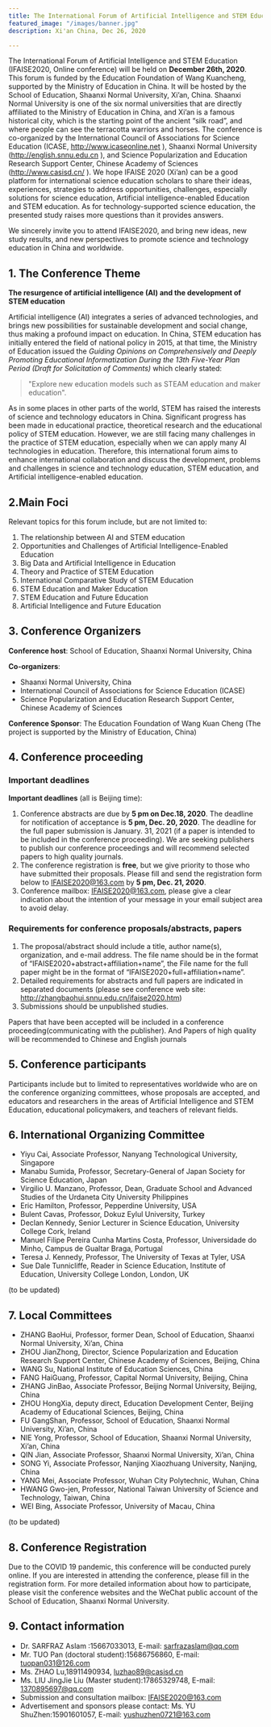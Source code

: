 ```yaml
---
title: The International Forum of Artificial Intelligence and STEM Education
featured_image: "/images/banner.jpg"
description: Xi'an China, Dec 26, 2020

---
```

The International Forum of Artificial Intelligence and STEM Education (IFAISE2020, Online conference) will be held on **December 26th, 2020**. This forum is funded by the Education Foundation of Wang Kuancheng, supported by the Ministry of Education in China. It will be hosted by the School of Education, Shaanxi Normal University, Xi’an, China. Shaanxi Normal University is one of the six normal universities that are directly affiliated to the Ministry of Education in China, and Xi’an is a famous historical city, which is the starting point of the ancient “silk road”, and where people can see the terracotta warriors and horses. The conference is co-organized by the International Council of Associations for Science Education (ICASE, http://www.icaseonline.net ), Shaanxi Normal University (http://english.snnu.edu.cn ), and Science Popularization and Education Research Support Center, Chinese Academy of Sciences (http://www.casisd.cn/ ). We hope IFAISE 2020 (Xi’an) can be a good platform for international science education scholars to share their ideas, experiences, strategies to address opportunities, challenges, especially solutions for science education, Artificial intelligence-enabled Education and STEM education. As for technology-supported science education, the presented study raises more questions than it provides answers.

We sincerely invite you to attend IFAISE2020, and bring new ideas, new study results, and new perspectives to promote science and technology education in China and worldwide.


## 1. The Conference Theme

**The resurgence of artificial intelligence (AI) and the development of STEM education**

Artificial intelligence (AI) integrates a series of advanced technologies, and brings new possibilities for sustainable development and social change, thus making a profound impact on education. In China, STEM education has initially entered the field of national policy in 2015, at that time, the Ministry of Education issued the *Guiding Opinions on Comprehensively and Deeply Promoting Educational Informatization During the 13th Five-Year Plan Period (Draft for Solicitation of Comments)* which clearly stated:

> "Explore new education models such as STEAM education and maker education".

As in some places in other parts of the world, STEM has raised the interests of science and technology educators in China. Significant progress has been made in educational practice, theoretical research and the educational policy of STEM education. However, we are still facing many challenges in the practice of STEM education, especially when we can apply many AI technologies in education. Therefore, this international forum aims to enhance international collaboration and discuss the development, problems and challenges in science and technology education, STEM education, and Artificial intelligence-enabled education.
## 2.Main Foci

Relevant topics for this forum include, but are not limited to:

1) The relationship between AI and STEM education
2) Opportunities and Challenges of Artificial Intelligence-Enabled Education
3) Big Data and Artificial Intelligence in Education
4) Theory and Practice of STEM Education
5) International Comparative Study of STEM Education
6) STEM Education and Maker Education
7) STEM Education and Future Education
8) Artificial Intelligence and Future Education


## 3. Conference Organizers

**Conference host**: School of Education, Shaanxi Normal University, China

**Co-organizers**:

- Shaanxi Normal University, China
- International Council of Associations for Science Education (ICASE)
- Science Popularization and Education Research Support Center, Chinese Academy of Sciences

**Conference Sponsor**: The Education Foundation of Wang Kuan Cheng (The project is supported by the Ministry of Education, China)

## 4. Conference proceeding

### Important deadlines

**Important deadlines** (all is Beijing time):

1)	Conference abstracts are due by **5 pm on Dec.18, 2020**. The deadline for notification of acceptance is **5 pm, Dec. 20, 2020**. The deadline for the full paper submission is January. 31, 2021 (if a paper is intended to be included in the conference proceeding). We are seeking publishers to publish our conference proceedings and will recommend selected papers to high quality journals.
2)	The conference registration is **free**, but we give priority to those who have submitted their proposals. Please fill and send the registration form below to IFAISE2020@163.com by **5 pm, Dec. 21, 2020**.
3)	Conference mailbox: IFAISE2020@163.com, please give a clear indication about the intention of your message in your email subject area to avoid delay.
### Requirements for conference proposals/abstracts, papers

1)	The proposal/abstract should include a title, author name(s), organization, and e-mail address. The file name should be in the format of “IFAISE2020+abstract+affiliation+name”, the File name for the full paper might be in the format of “IFAISE2020+full+affiliation+name”.
2)	Detailed requirements for abstracts and full papers are indicated in separated documents (please see conference web site: http://zhangbaohui.snnu.edu.cn/ifaise2020.htm)
3)	Submissions should be unpublished studies.

Papers that have been accepted will be included in a conference proceeding(communicating with the publisher). And Papers of high quality will be recommended to Chinese and English journals

## 5. Conference participants

Participants include but to limited to representatives worldwide who are on the conference organizing committees, whose proposals are accepted, and educators and researchers in the areas of Artificial Intelligence and STEM Education, educational policymakers, and teachers of relevant fields.   

## 6. International Organizing Committee

- Yiyu Cai, Associate Professor, Nanyang Technological University, Singapore
- Manabu Sumida, Professor, Secretary-General of Japan Society for Science Education, Japan
- Virgilio U. Manzano, Professor, Dean, Graduate School and Advanced Studies of the Urdaneta City University Philippines
- Eric Hamilton, Professor, Pepperdine University, USA
- Bulent Cavas, Professor, Dokuz Eylul University, Turkey
- Declan Kennedy, Senior Lecturer in Science Education, University College Cork, Ireland
- Manuel Filipe Pereira Cunha Martins Costa, Professor, Universidade do Minho, Campus de Gualtar Braga, Portugal
- Teresa J. Kennedy, Professor, The University of Texas at Tyler, USA
- Sue Dale Tunnicliffe, Reader in Science Education, Institute of Education, University College London, London, UK

(to be updated)

## 7. Local Committees 

- ZHANG BaoHui, Professor, former Dean, School of Education, Shaanxi Normal University, Xi’an, China
- ZHOU JianZhong, Director, Science Popularization and Education Research Support Center, Chinese Academy of Sciences, Beijing, China
- WANG Su, National Institute of Education Sciences, China
- FANG HaiGuang, Professor, Capital Normal University, Beijing, China
- ZHANG JinBao, Associate Professor, Beijing Normal University, Beijing, China
- ZHOU HongXia, deputy direct, Education Development Center, Beijing Academy of Educational Sciences, Beijing, China
- FU GangShan, Professor, School of Education, Shaanxi Normal University, Xi’an, China
- NIE Yong, Professor, School of Education, Shaanxi Normal University, Xi’an, China
- QIN Jian, Associate Professor, Shaanxi Normal University, Xi’an, China
- SONG Yi, Associate Professor, Nanjing Xiaozhuang University, Nanjing, China
- YANG Mei, Associate Professor, Wuhan City Polytechnic, Wuhan, China
- HWANG Gwo-jen, Professor, National Taiwan University of Science and Technology, Taiwan, China
- WEI Bing, Associate Professor, University of Macau, China

(to be updated)


## 8. Conference Registration

Due to the COVID 19 pandemic, this conference will be conducted purely online. If you are interested in attending the conference, please fill in the registration form. For more detailed information about how to participate, please visit the conference websites and the WeChat public account of the School of Education, Shaanxi Normal University.

## 9. Contact information 
- Dr. SARFRAZ Aslam :15667033013, E-mail: sarfrazaslam@qq.com
- Mr. TUO Pan (doctoral student):15686756860, E-mail: tuopan031@126.com
- Ms. ZHAO Lu,18911490934, luzhao89@casisd.cn 
- Ms. LIU JingJie Liu (Master student):17865329748, E-mail: 1370895697@qq.com
- Submission and consultation mailbox: IFAISE2020@163.com
- Advertisement and sponsors please contact: Ms. YU ShuZhen:15901601057,  E-mail: yushuzhen0721@163.com